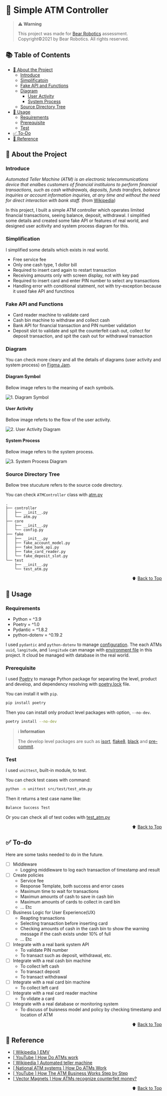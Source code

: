 # :atm: Simple ATM Controller


> :warning: **Warning**
>
> This project was made for [Bear Robotics](https://www.bearrobotics.ai/) assessment.
> Copyright:copyright:2021 by Bear Robotics. All rights reserved.

<div id="top"></div>

## :books: Table of Contents

* [:tada: About the Project](#tada-about-the-project)
    * [Introduce](#introduce)
    * [Simplificatoin](#simplification)
    * [Fake API and Functions](#fake-api-and-functions)
    * [Diagram](#diagram)
        * [User Activity](#user-activity)
        * [System Process](#system-process)
    * [Source Directory Tree](#source-directory-tree)
* [:rocket: Usage](#rocket-usage)
    * [Requirements](#requirements)
    * [Prerequisite](#prerequisite)
    * [Test](#test)
* [:white_check_mark: To-Do](#white_check_mark-to-do)
* [:memo: Reference](#memo-reference)

## :tada: About the Project

### Introduce

*Automated Teller Machine (ATM) is an electronic telecommunications device that enalbes customers of financial instituions to perform financial transactions, such as cash withdrawals, deposits, funds transfers, balance inquiries or account information inquiries, at any time and without the need for direct interaction with bank staff.* (from [Wikipedia](https://en.wikipedia.org/wiki/Automated_teller_machine))

In this project, I built a simple ATM controller which operates limited financial transactions, seeing balance, deposit, withdrawal. I simplified some details and created some fake API or features of real world, and designed user acitivity and system process diagram for this.

### Simplification

I simplified some details which exists in real world.

* Free service fee
* Only one cash type, 1 dollor bill
* Required to insert card again to restart transaction
* Receiving amounts only with screen display, not with key pad
* Required to insert card and enter PIN number to select any transactions
* Handling error with conditional statment, not with try-exception because it used fake API and functinos

### Fake API and Functions

* Card reader machine to validate card
* Cash bin machine to withdraw and collect cash
* Bank API for financial transaction and PIN number validation
* Deposit slot to validate and spit the counterfeit cash out, collect for deposit transaction, and spit the cash out for withdrawal transaction

### Diagram

You can check more cleary and all the details of diagrams (user activity and system process) on [Figma Jam](https://www.figma.com/file/UajPEwAhq1GDH6MMGlNmMM/Simple-ATM-Controller?node-id=0%3A1).

#### Diagram Symbol

Bellow image refers to the meaning of each symbols.

![1. Diagram Symbol](/images/1-Diagram-Symbol.png)

#### User Activity

Bellow image referts to the flow of the user activity.

![2. User Activity Diagram](/images/2-User-Activity-Diagram.png)

#### System Process

Bellow image refers to the system process.

![3. System Process Diagram](/images/3-System-Process-Diagram.png)

### Source Directory Tree

Bellow tree stucuture refers to the source code directory.

You can check `ATMController` class with [atm.py](src/controller/atm.py)

```
.
├── controller
│   ├── __init__.py
│   └── atm.py
├── core
│   ├── __init__.py
│   └── config.py
├── fake
│   ├── __init__.py
│   ├── fake_account_model.py
│   ├── fake_bank_api.py
│   ├── fake_card_reader.py
│   └── fake_deposit_slot.py
└── test
    ├── __init__.py
    └── test_atm.py
```

<p align="right">⬆️ <a href="#top">Back to Top</a></p>

## :rocket: Usage

### Requirements

* Python = ^3.9
* Poetry = ^1.0
* Pydantic = ^1.8.2
* python-dotenv = ^0.19.2

I used `pydantic` and `python-dotenv` to manage [configuration](/src/core/config.py). The each ATMs `uuid`, `langitude`, and `longitude` can manage with [environment file](/.env) in this project. It cloud be managed with database in the real world.

### Prerequisite

I used [Poetry](https://python-poetry.org/) to manage Python package for separating the level, product and develop, and dependency resolving with [poetry.lock](poetry.lock) file.

You can install it with `pip`.

```sh
pip install poetry
```

Then you can install only product level packages with option, `--no-dev`.

```sh
poetry install --no-dev
```

> :information_source: **Information**
>
> The develop level packages are such as [isort](https://pycqa.github.io/isort/), [flake8](https://flake8.pycqa.org/en/latest/), [black](https://black.readthedocs.io/en/stable/) and [pre-commit](https://pre-commit.com/).


### Test

I used `unittest`, built-in module, to test.

You can check test cases with command:

```sh
python -m unittest src/test/test_atm.py
```

Then it returns a test case name like:

```sh
Balance Success Test
```

Or you can check all of test codes with [test_atm.py](src/test/test_atm.py)


<p align="right">⬆️ <a href="#top">Back to Top</a></p>


## :white_check_mark: To-do

Here are some tasks needed to do in the future.

* [ ] Middleware
    * Logging middleware to log each transaction of timestamp and result
* [ ] Create policies
    * Service fee
    * Response Template, both success and error cases
    * Maximum time to wait for transactions
    * Maximun amounts of cash to save in cash bin
    * Maximum amounts of cards to collect in card bin
    * ... Etc
* [ ] Business Logic for User Experience(UX)
    * Reapting transactions
    * Selecting transaction before inserting card
    * Checking amounts of cash in the cash bin to show the warning message if the cash exists under 10% of full
    * ... Etc
* [ ] Integrate with a real bank system API
    * To validate PIN number
    * To transact such as deposit, withdrawal, etc.
* [ ] Integrate with a real cash bin machine
    * To collect left cash
    * To transact deposit
    * To transact withdrawal
* [ ] Integrate with a real card bin machine
    * To collect left card
* [ ] Integrate with a real card reader machine
    * To vlidate a card
* [ ] Integrate with a real database or monitoring system
    * To discuss of buisness model and policy by checking timestamp and location of ATM

<p align="right">⬆️ <a href="#top">Back to Top</a></p>

## :memo: Reference

* [[ Wikipedia ] EMV](https://en.wikipedia.org/wiki/EMV#Transaction_flow)
* [[ YouTube ] How Do ATMs work](https://www.youtube.com/watch?v=rIJUFUk38Z0)
* [[ Wikipedia ] Automated teller machine](https://en.wikipedia.org/wiki/Automated_teller_machine)
* [[ National ATM systems ] How Do ATMs Work](https://www.nasatm.com/pages/how-do-atms-work)
* [[ YouTube ] How The ATM Business Works Step by Step](https://www.youtube.com/watch?v=hNBG8XvL9YI)
* [[ Vector Magnets ] How ATMs recognize counterfeit money? ](http://m.vectormagnets.com/n1856043/How-ATMs-recognize-counterfeit-money.htm)


<p align="right">⬆️ <a href="#top">Back to Top</a></p>
